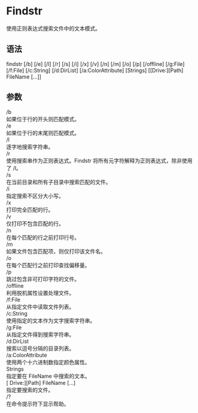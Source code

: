 
# Findstr
使用正则表达式搜索文件中的文本模式。

语法
----
findstr [/b] [/e] [/l] [/r] [/s] [/i] [/x] [/v] [/n] [/m] [/o] [/p] [/offline] [/g:File] [/f:File] [/c:String] [/d:DirList] [/a:ColorAttribute] [Strings] [[Drive:][Path] FileName [...]]

参数
----
/b</br>
如果位于行的开头则匹配模式。</br>
/e</br>
如果位于行的末尾则匹配模式。</br>
/l</br>
逐字地搜索字符串。</br>
/r</br>
使用搜索串作为正则表达式。Findstr 将所有元字符解释为正则表达式，除非使用了 /l。</br>
/s</br>
在当前目录和所有子目录中搜索匹配的文件。</br>
/i</br>
指定搜索不区分大小写。</br>
/x</br>
打印完全匹配的行。</br>
/v</br>
仅打印不包含匹配的行。</br>
/n</br>
在每个匹配的行之前打印行号。</br>
/m</br>
如果文件包含匹配项，则仅打印该文件名。</br>
/o</br>
在每个匹配行之前打印查找偏移量。</br>
/p</br>
跳过包含非可打印字符的文件。</br>
/offline</br>
利用脱机属性设置处理文件。</br>
/f:File</br>
从指定文件中读取文件列表。</br>
/c:String</br>
使用指定的文本作为文字搜索字符串。</br>
/g:File</br>
从指定文件得到搜索字符串。</br>
/d:DirList</br>
搜索以逗号分隔的目录列表。</br>
/a:ColorAttribute</br>
使用两个十六进制数指定颜色属性。</br>
Strings</br>
指定要在 FileName 中搜索的文本。</br>
[ Drive:][Path] FileName [...]</br>
指定要搜索的文件。</br>
/?</br>
在命令提示符下显示帮助。</br>
